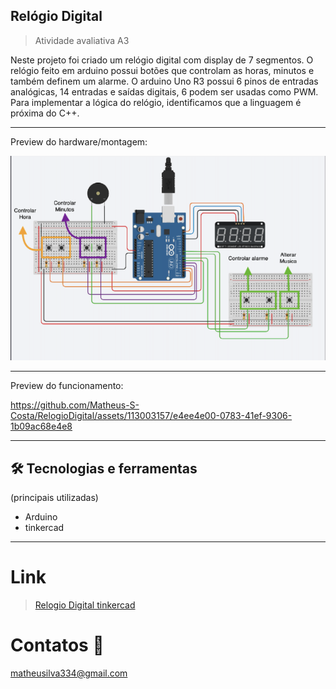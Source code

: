 ## Relógio Digital

> Atividade avaliativa A3

Neste projeto foi criado um relógio digital com display de 7 segmentos. O relógio feito em arduino possui botões que controlam as horas, minutos e também definem um alarme.
O arduino Uno R3 possui 6 pinos de entradas analógicas, 14 entradas e saídas digitais, 6 podem ser usadas como PWM. Para implementar a lógica do relógio, identificamos que a linguagem é próxima do C++.

---
Preview do hardware/montagem:

![preview](./assets/prototipo.png)

---
Preview do funcionamento:


https://github.com/Matheus-S-Costa/RelogioDigital/assets/113003157/e4ee4e00-0783-41ef-9306-1b09ac68e4e8

---

## 🛠️ Tecnologias e ferramentas
(principais utilizadas)

- Arduino
- tinkercad

---

# Link
> [Relogio Digital tinkercad](https://www.tinkercad.com/things/56Xygg0lGcy-cool-rottis/editel?returnTo=%2Fdashboard%3Ftype%3Dcircuits%26collection%3Dprojects%26id%3D6ha67qF31g4&sharecode=L6iIRyOHFaEiB1-Xh6bRU2-0U21b02C1kb3VhbW_iGw)

# Contatos 📧 
matheusilva334@gmail.com
